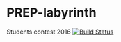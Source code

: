 # PREP-labyrinth
Students contest 2016
[![Build Status](https://travis-ci.org/jirfag/PREP-labyrinth.svg?branch=master)](https://travis-ci.org/jirfag/PREP-labyrinth)


